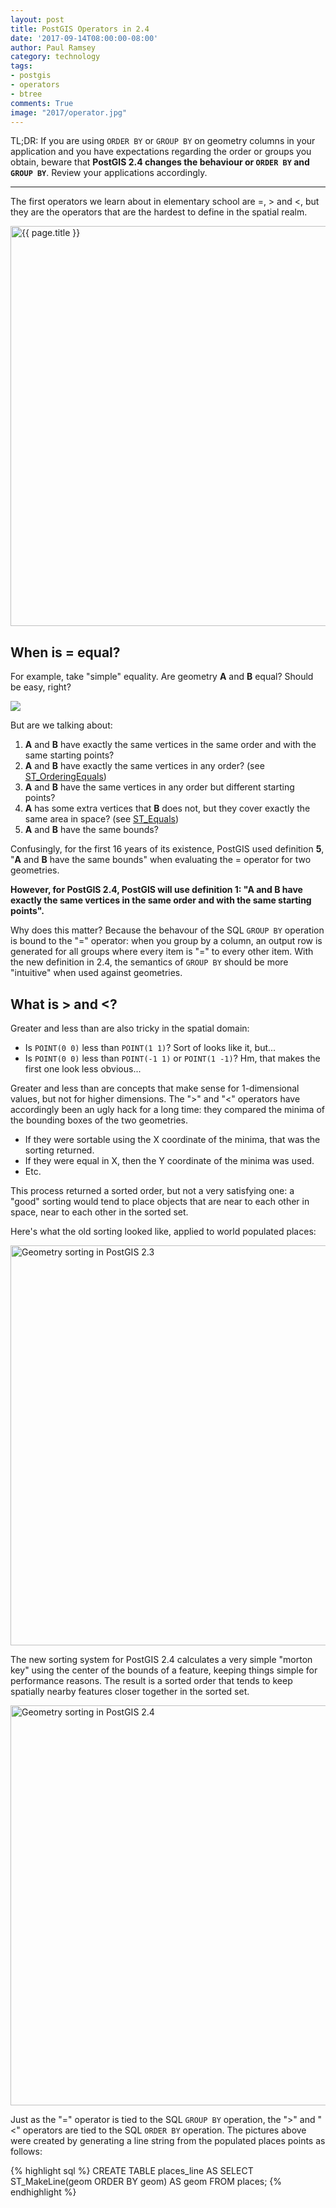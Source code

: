 ```yaml
---
layout: post
title: PostGIS Operators in 2.4
date: '2017-09-14T08:00:00-08:00'
author: Paul Ramsey
category: technology
tags:
- postgis
- operators
- btree
comments: True
image: "2017/operator.jpg"
---
```


TL;DR: If you are using `ORDER BY` or `GROUP BY` on geometry columns in your application and you have expectations regarding the order or groups you obtain, beware that **PostGIS 2.4 changes the behaviour or `ORDER BY` and `GROUP BY`**. Review your applications accordingly.

----------------------

The first operators we learn about in elementary school are =, &gt; and &lt;, but they are the operators that are the hardest to define in the spatial realm. 

<img src="{{ site.images }}{{ page.image }}" width='640' alt='{{ page.title }}' />

## When is = equal?

For example, take "simple" equality. Are geometry **A** and **B** equal? Should be easy, right? 

<img src="http://workshops.boundlessgeo.com/postgis-intro/_images/polygon-table.png"/>

But are we talking about:

1. **A** and **B** have exactly the same vertices in the same order and with the same starting points?
3. **A** and **B** have exactly the same vertices in any order? (see [ST_OrderingEquals](http://postgis.net/docs/ST_OrderingEquals.html))
2. **A** and **B** have the same vertices in any order but different starting points?
4. **A** has some extra vertices that **B** does not, but they cover exactly the same area in space? (see [ST_Equals](http://postgis.net/docs/ST_Equals.html))
5. **A** and **B** have the same bounds?

Confusingly, for the first 16 years of its existence, PostGIS used definition **5**, "**A** and **B** have the same bounds" when evaluating the = operator for two geometries.

**However, for PostGIS 2.4, PostGIS will use definition 1: "A and B have exactly the same vertices in the same order and with the same starting points".**

Why does this matter? Because the behavour of the SQL `GROUP BY` operation is bound to the "=" operator: when you group by a column, an output row is generated for all groups where every item is "=" to every other item. With the new definition in 2.4, the semantics of `GROUP BY` should be more "intuitive" when used against geometries.

## What is &gt; and &lt;?

Greater and less than are also tricky in the spatial domain:

* Is `POINT(0 0)` less than `POINT(1 1)`? Sort of looks like it, but...
* Is `POINT(0 0)` less than `POINT(-1 1)` or `POINT(1 -1)`? Hm, that makes the first one look less obvious...

Greater and less than are concepts that make sense for 1-dimensional values, but not for higher dimensions. The "&gt;" and "&lt;" operators have accordingly been an ugly hack for a long time: they compared the minima of the bounding boxes of the two geometries. 

* If they were sortable using the X coordinate of the minima, that was the sorting returned. 
* If they were equal in X, then the Y coordinate of the minima was used. 
* Etc.

This process returned a sorted order, but not a very satisfying one: a "good" sorting would tend to place objects that are near to each other in space, near to each other in the sorted set.

Here's what the old sorting looked like, applied to world populated places:

<img src="{{ site.images }}2017/sorting1.jpg" alt="Geometry sorting in PostGIS 2.3" width="640" />

The new sorting system for PostGIS 2.4 calculates a very simple "morton key" using the center of the bounds of a feature, keeping things simple for performance reasons. The result is a sorted order that tends to keep spatially nearby features closer together in the sorted set.

<img src="{{ site.images }}2017/sorting2.jpg" alt="Geometry sorting in PostGIS 2.4" width="640" />

Just as the "=" operator is tied to the SQL `GROUP BY` operation, the "&gt;" and "&lt;" operators are tied to the SQL `ORDER BY` operation. The pictures above were created by generating a line string from the populated places points as follows:

{% highlight sql %}
CREATE TABLE places_line AS 
SELECT ST_MakeLine(geom ORDER BY geom) AS geom 
FROM places;
{% endhighlight %}
